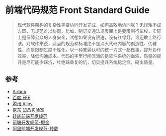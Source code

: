 <!--
 * @Author: Shaw
 * @Date: 2021-06-16 10:31:03
 * @Description: 前端代码规范
 * @LastEditors: Shaw
 * @LastEditTime: 2021-06-18 15:19:36
-->

# 前端代码规范 Front Standard Guide

> 现代软件架构的复杂性需要协同开发完成，如何高效地协同呢？无规矩不成方圆，无规范难以协同，比如，制订交通法规表面上是要限制行车权，实际上是保障公众的人身安全，试想如果没有限速，没有红绿灯，谁还敢上路行驶。对软件来说，适当的规范和标准绝不是消灭代码内容的创造性、优雅性，而是限制过度个性化，以一种普遍认可的统一方式一起做事，提升协作效率，降低沟通成本。代码的字里行间流淌的是软件系统的血液，质量的提升是尽可能少踩坑，杜绝踩重复的坑，切实提升系统稳定性，码出质量。

## 参考

- [Airbnb](https://github.com/lin-123/javascript)
- [百度 EFE](https://github.com/ecomfe/spec)
- [腾讯 Alloy](http://alloyteam.github.io/CodeGuide)
- [京东 凹凸实验室](https://guide.aotu.io/index.html)
- [转转前端开发规范](https://zhuanlan.zhihu.com/p/350580943)
- [前端开发规范-掘金](https://juejin.cn/post/6844903479698259975)
- [阿里前端开发规范-转载](https://www.cnblogs.com/suwanbin/p/13200530.html)
